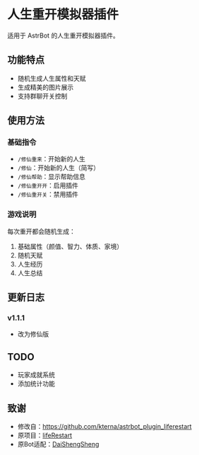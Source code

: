 # 人生重开模拟器插件

适用于 AstrBot 的人生重开模拟器插件。

## 功能特点

- 随机生成人生属性和天赋
- 生成精美的图片展示
- 支持群聊开关控制

## 使用方法

### 基础指令

- `/修仙重来`：开始新的人生
- `/修仙`：开始新的人生（简写）
- `/修仙帮助`：显示帮助信息
- `/修仙重开开`：启用插件
- `/修仙重开关`：禁用插件

### 游戏说明

每次重开都会随机生成：

1. 基础属性（颜值、智力、体质、家境）
2. 随机天赋
3. 人生经历
4. 人生总结

## 更新日志

### v1.1.1

- 改为修仙版

## TODO

- 玩家成就系统
- 添加统计功能

## 致谢
- 修改自：https://github.com/kterna/astrbot_plugin_liferestart
- 原项目：[lifeRestart](https://github.com/VickScarlet/lifeRestart)
- 原Bot适配：[DaiShengSheng](https://github.com/DaiShengSheng/lifeRestart_bot)
